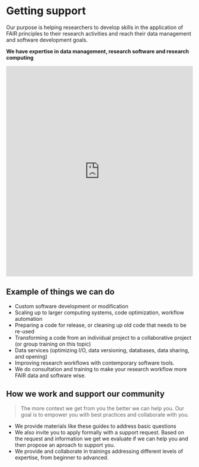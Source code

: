 # Getting support
Our purpose is helping researchers to develop skills in the application of FAIR principles to their research activities and reach their data management and software development goals.

**We have expertise in data management, research software and research computing**

<iframe src="https://docs.google.com/presentation/d/e/2PACX-1vR5c9h7PzAaLgJ-JLmwRgGfEUXq4bCOz-9WHcRm31hiOPk2o3Q0URzQrH-FZoC7KY5cvOnCmTBfueYT/embed?start=false&loop=false&delayms=3000" frameborder="0" width="100%" height="569" allowfullscreen="true" mozallowfullscreen="true" webkitallowfullscreen="true"></iframe>

## Example of things we can do
- Custom software development or modification
- Scaling up to larger computing systems, code optimization, workflow automation
- Preparing a code for release, or cleaning up old code that needs to be re-used
- Transforming a code from an individual project to a collaborative project (or group training on this topic)
- Data services (optimizing I/O, data versioning, databases, data sharing, and opening)
- Improving research workflows with contemporary software tools.
- We do consultation and training to make your research workflow more FAIR data and software wise.

## How  we work and support our community
> The more context we get from you the better we can help you. Our goal is to empower you with best practices and collaborate with you.

- We provide materials like these guides to address basic questions
- We also invite you to apply formally with a support request. Based on the request and information we get we evaluate if we can help you and then propose an aproach to support you.
- We provide and collaborate in trainings addressing different levels of expertise, from beginner to advanced. 